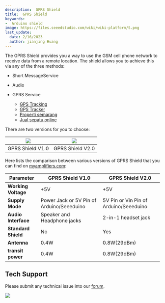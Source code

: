 ```yaml
---
description:  GPRS Shield
title:  GPRS Shield
keywords:
-  Arduino shield
image: https://files.seeedstudio.com/wiki/wiki-platform/S.png
last_update:
  date: 2/16/2023
  author: jianjing Huang
---
```


<!-- ---
name:  GPRS Shield
category: Discontinued
bzurl:
oldwikiname: GPRS-Shield
prodimagename:
bzprodimageurl:
surveyurl: https://www.research.net/r/GPRS_Shield
sku:
tags:
--- -->

The GPRS Shield provides you a way to use the GSM cell phone network to receive data from a remote location. The shield allows you to achieve this via any of the three methods:

- Short MessageService

- Audio

- GPRS Service
  - [GPS Tracking](http://vamostech.com/gps-tracking)
  - [GPS Tracker](http://vamostech.com/gps-tracking)
  - [Properti semarang](http://www.raywhitesemarang.com)
  - [Jual sepatu online](http://mariposa-store.com/)

There are two versions for you to choose:

|![](https://files.seeedstudio.com/wiki/GPRS-Shield/img/GPRS_shield_v1.4.jpg)|![](https://files.seeedstudio.com/wiki/GPRS-Shield/img/GPRSshield_01.jpg)|
|---|---|
|GPRS Shield V1.0|GPRS Shield V2.0|

Here lists the comparison between various versions of GPRS Shield that you can find on [myamplifiers.com](http://www.myamplifiers.com/):

|  Parameter|GPRS Shield V1.0|GPRS Shield V2.0|
|---|---|---|
|  **Working Voltage** | +5V|+5V  |
|  **Supply Mode**|Power Jack or 5V Pin of Arduino/Seeeduino|5V Pin or Vin Pin of Arduino/Seeeduino |
| **Audio Interface**|Speaker and Headphone jacks|2-in-1 headset jack  |
| **Standard Shield**|No|Yes  |
|  **Antenna**|0.4W|0.8W(29dBm)  |
|**transit power**|0.4W|0.8W(29dBm)|

## Tech Support

Please submit any technical issue into our [forum](https://forum.seeedstudio.com/). <br />
<p style={{textAlign: 'center'}}><a href="https://www.seeedstudio.com/act-4.html?utm_source=wiki&utm_medium=wikibanner&utm_campaign=newproducts" target="_blank"><img src="https://files.seeedstudio.com/wiki/Wiki_Banner/new_product.jpg" /></a></p>
